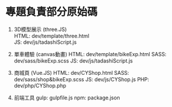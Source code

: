 # 專題負責部分原始碼

1. 3D模型展示 (three.JS)<br>
    HTML: dev/template/three.html<br>
    JS:   dev/js/tadashiScript.js<br>

2. 單車體驗 (canvas動畫)
    HTML: dev/template/bikeExp.html
    SASS:  dev/sass/bikeExp.scss
    JS:   dev/js/tadashiScript.js

3. 商城頁 (Vue.JS)
    HTML: dev/CYShop.html
    SASS:  dev/sass/shop&bikeExp.scss
    JS:   dev/js/CYShop.js
    PHP:  dev/php/CYShop.php

4. 前端工具
    gulp:  gulpfile.js
    npm:   package.json
